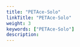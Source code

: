 ```yaml
---
title: "PETAce-Solo"
linkTitle: "PETAce-Solo"
weight: 3
keywords: ["PETAce-Solo"]
description:
---
```



